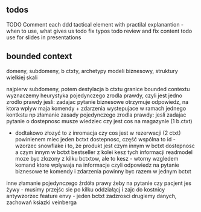 ﻿## todos
TODO Comment each ddd tactical element with practilal explanantion - when to use, what gives us
todo fix typos
todo review and fix content
todo use for slides in presentations


## bounded context
domeny, subdomeny, b ctxty, archetypy modeli biznesowy, struktury wielkiej skali

najpierw subdomeny, potem destylacja b ctxtu
granice bounded contextu wyznaczemy heurystyka pojedynczego zrodla prawdy, czyli jest jedno zrodlo prawdy jesli:
zadajac pytanie biznesowe otrzymuje odpowiedz, na ktora wplyw maja komendy + zdarzenia wystepujace w ramach jednego kontkstu
np złamanie zasady pojedynczego zrodla prawdy:
jesli zadajac pytanie o dostepnosc musze wiedziec czy jest cos na magazynie (1 b.ctxt)
+ dodtakowo złozyć to z inromacja czy cos jest w rezerwacji (2 ctxt)
powinienem miec jeden bctxt dostepnosc, część wspólna to id - wzorzec snowflake i to, że produkt jest czym innym w bctxt dostepnosc a czym innym w bctxt bestseller
z kolei kesz tych informacji readmodel moze byc zlozony z kilku bctxtow, ale to kesz - wtorny wzgledem komand ktore wplywaja na informacje czyli odpowiedz na pytanie biznesowe
te komendy i zdarzenia powinny byc razem w jednym bctxt

inne złamanie pojedynczego źrdóła prawy żeby  na pytanie czy pacjent jes żywy - musimy przejśc sie po kilku oddziałącj i zajc do kostnicy
antywzorzec feature envy - jeden bctxt zadzrosci drugiemy danych, zachowań
ksiazki veinberga
